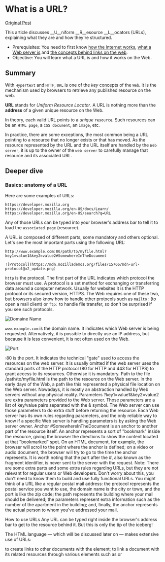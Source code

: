 # What is a URL?

[Original Post](https://developer.mozilla.org/en-US/docs/Learn/Common_questions/What_is_a_URL)

This article discusses __U__niform __R__esource __L__ocators (URLs), explaining what they are and how they're structured.

- Prerequisites: You need to first know [how the Internet works](), [what a Web server is]() and [the concepts behind links on the web]().
- Objective: You will learn what a URL is and how it works on the Web.

## Summary

With `Hypertext` and `HTTP`, `URL` is one of the _key_ concepts of the `Web`. It is the mechanism used by browsers to retrieve any published resource on the web.

__URL__ stands for _Uniform Resource Locator_. A URL is nothing more than the __address__ of a given unique resource on the Web.

In theory, each valid URL points to a _unique_ `resource`. Such resources can be an `HTML page`, a `CSS document`, an `image`, etc.

In practice, there are some exceptions, the most common being a URL pointing to a resource that no longer exists or that has moved. As the resource represented by the URL and the URL itself are handled by the `Web server`, it is up to the owner of the `web server` to carefully manage that resource and its associated URL.

## Deeper dive

### Basics: anatomy of a URL

Here are some examples of URLs:

    https://developer.mozilla.org
    https://developer.mozilla.org/en-US/docs/Learn/
    https://developer.mozilla.org/en-US/search?q=URL

Any of those URLs can be typed into your browser's address bar to tell it to load the `associated page` (resource).

A URL is composed of different parts, some mandatory and others optional. Let's see the most important parts using the following URL:

    http://www.example.com:80/path/to/myfile.html?key1=value1&key2=value2#SomewhereInTheDocument

    ![Protocol](https://mdn.mozillademos.org/files/15766/mdn-url-protocol@x2_update.png)

`http` is the protocol. The first part of the URL indicates which protocol the browser must use. A protocol is a set method for exchanging or transferring data around a computer network. Usually for websites it is the HTTP protocol or its secured version, HTTPS. The Web requires one of these two, but browsers also know how to handle other protocols such as `mailto:` (to open a mail client) or `ftp:` to handle file transfer, so don't be surprised if you see such protocols.

![Domaine Name](https://mdn.mozillademos.org/files/8015/mdn-url-domain@x2.png)

`www.example.com` is the domain name. It indicates which Web server is being requested. Alternatively, it is possible to directly use an IP address, but because it is less convenient, it is not often used on the Web.

![Port](https://mdn.mozillademos.org/files/8017/mdn-url-port@x2.png)

:80 is the port. It indicates the technical "gate" used to access the resources on the web server. It is usually omitted if the web server uses the standard ports of the HTTP protocol (80 for HTTP and 443 for HTTPS) to grant access to its resources. Otherwise it is mandatory.
Path to the file
/path/to/myfile.html is the path to the resource on the Web server. In the early days of the Web, a path like this represented a physical file location on the Web server. Nowadays, it is mostly an abstraction handled by Web servers without any physical reality.
Parameters
?key1=value1&key2=value2 are extra parameters provided to the Web server. Those parameters are a list of key/value pairs separated with the & symbol. The Web server can use those parameters to do extra stuff before returning the resource. Each Web server has its own rules regarding parameters, and the only reliable way to know if a specific Web server is handling parameters is by asking the Web server owner.
Anchor
#SomewhereInTheDocument is an anchor to another part of the resource itself. An anchor represents a sort of "bookmark" inside the resource, giving the browser the directions to show the content located at that "bookmarked" spot. On an HTML document, for example, the browser will scroll to the point where the anchor is defined; on a video or audio document, the browser will try to go to the time the anchor represents. It is worth noting that the part after the #, also known as the fragment identifier, is never sent to the server with the request.
Note: There are some extra parts and some extra rules regarding URLs, but they are not relevant for regular users or Web developers. Don't worry about this, you don't need to know them to build and use fully functional URLs.
You might think of a URL like a regular postal mail address: the protocol represents the postal service you want to use, the domain name is the city or town,  and the port is like the zip code; the path represents the building where your mail should be delivered; the parameters represent extra information such as the number of the apartment in the building; and, finally, the anchor represents the actual person to whom you've addressed your mail.

How to use URLs
Any URL can be typed right inside the browser's address bar to get to the resource behind it. But this is only the tip of the iceberg!

The HTML language — which will be discussed later on — makes extensive use of URLs:

to create links to other documents with the <a> element;
to link a document with its related resources through various elements such as <link> or <script>;
to display medias such as images (with the <img> element), videos (with the <video> element), sounds and music (with the <audio> element), etc.;
to display other HTML documents with the <iframe> element.
Note: When specifying URLs to load resources as part of a page (such as when using the <script>, <audio>, <img>, <video>, and the like), you should only use HTTP and HTTPS URLs. Using FTP, for example, is not particularly secure and is no longer supported by many browsers.

Other technologies, such as CSS or JavaScript, use URLs extensively, and these are really the heart of the Web.

Absolute URLs vs relative URLs
What we saw above is called an absolute URL, but there is also something called a relative URL. Let's examine what that distinction means in more detail.

The required parts of a URL depend to a great extent on the context in which the URL is used. In your browser's address bar, a URL doesn't have any context, so you must provide a full (or absolute) URL, like the ones we saw above. You don't need to include the protocol (the browser uses HTTP by default) or the port (which is only required when the targeted Web server is using some unusual port), but all the other parts of the URL are necessary.

When a URL is used within a document, such as in an HTML page,  things are a bit different. Because the browser already has the document's own URL, it can use this information to fill in the missing parts of any URL available inside that document. We can differentiate between an absolute URL and a relative URL by looking only at the path part of the URL. If the path part of the URL starts with the "/" character, the browser will fetch that resource from the top root of the server, without reference to the context given by the current document.

Let's look at some examples to make this clearer.

Examples of absolute URLs
Full URL (the same as the one we used before)
https://developer.mozilla.org/en-US/docs/Learn
Implicit protocol
//developer.mozilla.org/en-US/docs/Learn
In this case, the browser will call that URL with the same protocol as the the one used to load the document hosting that URL.

Implicit domain name
/en-US/docs/Learn
This is the most common use case for an absolute URL within an HTML document. The browser will use the same protocol and the same domain name as the one used to load the document hosting that URL. Note: it isn't possible to omit the domain name without omitting the protocol as well.

Examples of relative URLs
To better understand the following examples, let's assume that the URLs are called from within the document located at the following URL: https://developer.mozilla.org/en-US/docs/Learn

Sub-resources
Skills/Infrastructure/Understanding_URLs
Because that URL does not start with /, the browser will attempt to find the document in a sub-directory of the one containing the current resource. So in this example,  we really want to reach this URL: https://developer.mozilla.org/en-US/docs/Learn/Skills/Infrastructure/Understanding_URLs
Going back in the directory tree
../CSS/display
In this case, we use the ../ writing convention — inherited from the UNIX file system world — to tell the browser we want to go up from one directory. Here we want to reach this URL: https://developer.mozilla.org/en-US/docs/Learn/../CSS/display, which can be simplified to: https://developer.mozilla.org/en-US/docs/CSS/display

Semantic URLs
Despite their very technical flavor, URLs represent a human-readable entry point for a Web site. They can be memorized, and anyone can enter them into a browser's address bar. People are at the core of the Web, and so it is considered best practice to build what is called semantic URLs.  Semantic URLs  use words with inherent meaning that can be understood by anyone, regardless of their technical know-how.

Linguistic semantics are of course irrelevant to computers. You've probably often seen URLs that look like mashups of random characters. But there are many advantages  to creating human-readable URLs:

It is easier for you to manipulate them.
It clarifies things for users in terms of where they are, what they're doing, what they're reading or interacting with on the Web.
Some search engines can use those semantics to improve the classification of the associated pages.
Next stepsEdit
Understanding domain names
